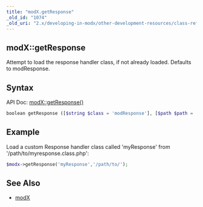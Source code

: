 ```yaml
---
title: "modX.getResponse"
_old_id: "1074"
_old_uri: "2.x/developing-in-modx/other-development-resources/class-reference/modx/modx.getresponse"
---
```


## modX::getResponse

Attempt to load the response handler class, if not already loaded. Defaults to modResponse.

## Syntax

API Doc: [modX::getResponse()](http://api.modx.com/revolution/2.2/db_core_model_modx_modx.class.html#%5CmodX::getResponse())

``` php
boolean getResponse ([$string $class = 'modResponse'], [$path $path = ''])
```

## Example

Load a custom Response handler class called 'myResponse' from '/path/to/myresponse.class.php':

``` php
$modx->getResponse('myResponse','/path/to/');
```

## See Also

- [modX](extending-modx/core-model/modx "modX")
